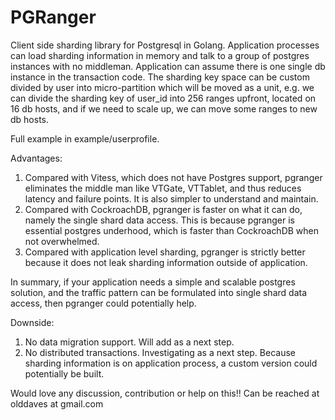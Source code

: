 # PGRanger
Client side sharding library for Postgresql in Golang. Application processes can load sharding information in memory and talk to
a group of postgres instances with no middleman. Application can assume there is one single db instance in the
transaction code. The sharding key space can be custom divided by user into micro-partition which will be moved as a
unit, e.g. we can divide the sharding key of user_id into 256 ranges upfront, located on 16 db hosts, and if we need to scale
up, we can move some ranges to new db hosts.

Full example in example/userprofile.

Advantages:
1. Compared with Vitess, which does not have Postgres support, pgranger eliminates the middle man like
   VTGate, VTTablet, and thus reduces latency and failure points. It is also simpler to understand and maintain.
2. Compared with CockroachDB, pgranger is faster on what it can do, namely the single shard data access. This is because
   pgranger is essential postgres underhood, which is faster than CockroachDB when not overwhelmed.
3. Compared with application level sharding, pgranger is strictly better because it does not leak sharding information outside of application.

In summary, if your application needs a simple and scalable postgres solution, and the traffic pattern can be formulated into single shard data access, then pgranger could potentially help.

Downside:
1. No data migration support. Will add as a next step.
2. No distributed transactions. Investigating as a next step. Because sharding information is on application process, a custom version could potentially be built.

Would love any discussion, contribution or help on this!! Can be reached at olddaves at gmail.com
